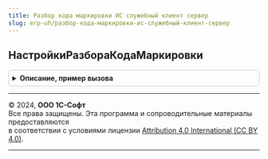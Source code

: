 ```yaml
---
title: Разбор кода маркировки ИС служебный клиент сервер
slug: erp-uh/разбор-кода-маркировки-ис-служебный-клиент-сервер
---
```



## НастройкиРазбораКодаМаркировки
<details style="margin: 1em 0; padding: 0.5em; border: 1px solid #ccc; border-radius: 6px;">

<summary style="font-weight: bold; cursor: pointer;">Описание, пример вызова</summary>

```bsl

// Устарела. Следует использовать РазборКодаМаркировкиИССлужебныйКлиент.НастройкиРазбораКодаМаркировки или РазборКодаМаркировкиИССлужебный.НастройкиРазбораКодаМаркировки
//
// Параметры:
//  ТолькоСервер - Булево - Только сервер
//  ВидыПродукции - Неопределено - Виды продукции
//  ТолькоУчитываемыеВидыПродукции - Булево - Только учитываемые виды продукции
//
// Возвращаемое значение:
//  Структура - Настройки разбора кода маркировки
Функция НастройкиРазбораКодаМаркировки(ТолькоСервер = Ложь, ВидыПродукции = Неопределено, ТолькоУчитываемыеВидыПродукции = Истина) Экспорт
```

Пример вызова
```bsl
Результат = РазборКодаМаркировкиИССлужебныйКлиентСервер.НастройкиРазбораКодаМаркировки(ТолькоСервер, ВидыПродукции, ТолькоУчитываемыеВидыПродукции);
```
</details>

---

© 2024, **ООО 1С-Софт**  
Все права защищены. Эта программа и сопроводительные материалы предоставляются  
в соответствии с условиями лицензии [Attribution 4.0 International (CC BY 4.0)](https://creativecommons.org/licenses/by/4.0/legalcode).

---
